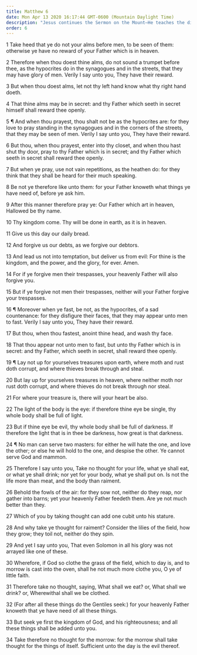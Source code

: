 ```yaml
---
title: Matthew 6
date: Mon Apr 13 2020 16:17:44 GMT-0600 (Mountain Daylight Time)
description: "Jesus continues the Sermon on the Mount—He teaches the disciples the Lord’s Prayer—They are commanded to seek first the kingdom of God and His righteousness."
order: 6
---
```


1 Take heed that ye do not your alms before men, to be seen of them: otherwise ye have no reward of your Father which is in heaven.

2 Therefore when thou doest thine alms, do not sound a trumpet before thee, as the hypocrites do in the synagogues and in the streets, that they may have glory of men. Verily I say unto you, They have their reward.

3 But when thou doest alms, let not thy left hand know what thy right hand doeth.

4 That thine alms may be in secret: and thy Father which seeth in secret himself shall reward thee openly.

5 ¶ And when thou prayest, thou shalt not be as the hypocrites are: for they love to pray standing in the synagogues and in the corners of the streets, that they may be seen of men. Verily I say unto you, They have their reward.

6 But thou, when thou prayest, enter into thy closet, and when thou hast shut thy door, pray to thy Father which is in secret; and thy Father which seeth in secret shall reward thee openly.

7 But when ye pray, use not vain repetitions, as the heathen do: for they think that they shall be heard for their much speaking.

8 Be not ye therefore like unto them: for your Father knoweth what things ye have need of, before ye ask him.

9 After this manner therefore pray ye: Our Father which art in heaven, Hallowed be thy name.

10 Thy kingdom come. Thy will be done in earth, as it is in heaven.

11 Give us this day our daily bread.

12 And forgive us our debts, as we forgive our debtors.

13 And lead us not into temptation, but deliver us from evil: For thine is the kingdom, and the power, and the glory, for ever. Amen.

14 For if ye forgive men their trespasses, your heavenly Father will also forgive you.

15 But if ye forgive not men their trespasses, neither will your Father forgive your trespasses.

16 ¶ Moreover when ye fast, be not, as the hypocrites, of a sad countenance: for they disfigure their faces, that they may appear unto men to fast. Verily I say unto you, They have their reward.

17 But thou, when thou fastest, anoint thine head, and wash thy face.

18 That thou appear not unto men to fast, but unto thy Father which is in secret: and thy Father, which seeth in secret, shall reward thee openly.

19 ¶ Lay not up for yourselves treasures upon earth, where moth and rust doth corrupt, and where thieves break through and steal.

20 But lay up for yourselves treasures in heaven, where neither moth nor rust doth corrupt, and where thieves do not break through nor steal.

21 For where your treasure is, there will your heart be also.

22 The light of the body is the eye: if therefore thine eye be single, thy whole body shall be full of light.

23 But if thine eye be evil, thy whole body shall be full of darkness. If therefore the light that is in thee be darkness, how great is that darkness.

24 ¶ No man can serve two masters: for either he will hate the one, and love the other; or else he will hold to the one, and despise the other. Ye cannot serve God and mammon.

25 Therefore I say unto you, Take no thought for your life, what ye shall eat, or what ye shall drink; nor yet for your body, what ye shall put on. Is not the life more than meat, and the body than raiment.

26 Behold the fowls of the air: for they sow not, neither do they reap, nor gather into barns; yet your heavenly Father feedeth them. Are ye not much better than they.

27 Which of you by taking thought can add one cubit unto his stature.

28 And why take ye thought for raiment? Consider the lilies of the field, how they grow; they toil not, neither do they spin.

29 And yet I say unto you, That even Solomon in all his glory was not arrayed like one of these.

30 Wherefore, if God so clothe the grass of the field, which to day is, and to morrow is cast into the oven, shall he not much more clothe you, O ye of little faith.

31 Therefore take no thought, saying, What shall we eat? or, What shall we drink? or, Wherewithal shall we be clothed.

32 (For after all these things do the Gentiles seek:) for your heavenly Father knoweth that ye have need of all these things.

33 But seek ye first the kingdom of God, and his righteousness; and all these things shall be added unto you.

34 Take therefore no thought for the morrow: for the morrow shall take thought for the things of itself. Sufficient unto the day is the evil thereof.
